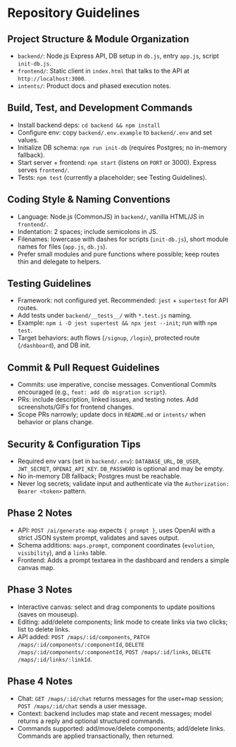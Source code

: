 # Repository Guidelines

## Project Structure & Module Organization
- `backend/`: Node.js Express API, DB setup in `db.js`, entry `app.js`, script `init-db.js`.
- `frontend/`: Static client in `index.html` that talks to the API at `http://localhost:3000`.
- `intents/`: Product docs and phased execution notes.

## Build, Test, and Development Commands
- Install backend deps: `cd backend && npm install`
- Configure env: copy `backend/.env.example` to `backend/.env` and set values.
- Initialize DB schema: `npm run init-db` (requires Postgres; no in-memory fallback).
- Start server + frontend: `npm start` (listens on `PORT` or 3000). Express serves `frontend/`.
- Tests: `npm test` (currently a placeholder; see Testing Guidelines).

## Coding Style & Naming Conventions
- Language: Node.js (CommonJS) in `backend/`, vanilla HTML/JS in `frontend/`.
- Indentation: 2 spaces; include semicolons in JS.
- Filenames: lowercase with dashes for scripts (`init-db.js`), short module names for files (`app.js`, `db.js`).
- Prefer small modules and pure functions where possible; keep routes thin and delegate to helpers.

## Testing Guidelines
- Framework: not configured yet. Recommended: `jest` + `supertest` for API routes.
- Add tests under `backend/__tests__/` with `*.test.js` naming.
- Example: `npm i -D jest supertest && npx jest --init`; run with `npm test`.
- Target behaviors: auth flows (`/signup`, `/login`), protected route (`/dashboard`), and DB init.

## Commit & Pull Request Guidelines
- Commits: use imperative, concise messages. Conventional Commits encouraged (e.g., `feat: add db migration script`).
- PRs: include description, linked issues, and testing notes. Add screenshots/GIFs for frontend changes.
- Scope PRs narrowly; update docs in `README.md` or `intents/` when behavior or plans change.

## Security & Configuration Tips
- Required env vars (set in `backend/.env`): `DATABASE_URL`, `DB_USER`, `JWT_SECRET`, `OPENAI_API_KEY`. `DB_PASSWORD` is optional and may be empty.
- No in-memory DB fallback; Postgres must be reachable.
- Never log secrets; validate input and authenticate via the `Authorization: Bearer <token>` pattern.

## Phase 2 Notes
- API: `POST /ai/generate-map` expects `{ prompt }`, uses OpenAI with a strict JSON system prompt, validates and saves output.
- Schema additions: `maps.prompt`, component coordinates (`evolution`, `visibility`), and a `links` table.
- Frontend: Adds a prompt textarea in the dashboard and renders a simple canvas map.

## Phase 3 Notes
- Interactive canvas: select and drag components to update positions (saves on mouseup).
- Editing: add/delete components; link mode to create links via two clicks; list to delete links.
- API added: `POST /maps/:id/components`, `PATCH /maps/:id/components/:componentId`, `DELETE /maps/:id/components/:componentId`, `POST /maps/:id/links`, `DELETE /maps/:id/links/:linkId`.

## Phase 4 Notes
- Chat: `GET /maps/:id/chat` returns messages for the user+map session; `POST /maps/:id/chat` sends a user message.
- Context: backend includes map state and recent messages; model returns a reply and optional structured commands.
- Commands supported: add/move/delete components; add/delete links. Commands are applied transactionally, then returned.
